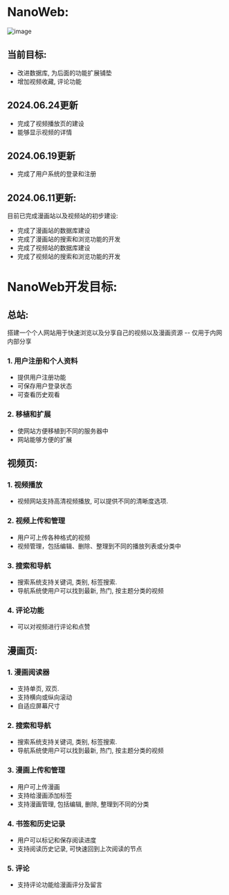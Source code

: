 # NanoWeb:
![image](https://github.com/NanodAaa/NanoWeb/assets/102843392/49a2b314-3e3a-44d7-b10d-790e4a8d9978)

## 当前目标:
- 改进数据库, 为后面的功能扩展铺垫
- 增加视频收藏, 评论功能

## 2024.06.24更新
- 完成了视频播放页的建设
- 能够显示视频的详情

## 2024.06.19更新
- 完成了用户系统的登录和注册

## 2024.06.11更新:
目前已完成漫画站以及视频站的初步建设:
- 完成了漫画站的数据库建设
- 完成了漫画站的搜索和浏览功能的开发
- 完成了视频站的数据库建设
- 完成了视频站的搜索和浏览功能的开发

# NanoWeb开发目标:

## 总站:
搭建一个个人网站用于快速浏览以及分享自己的视频以及漫画资源 -- 仅用于内网内部分享
### 1.	用户注册和个人资料
-	提供用户注册功能
-	可保存用户登录状态
-	可查看历史观看

### 2.	移植和扩展
-	使网站方便移植到不同的服务器中
-	网站能够方便的扩展

## 视频页:
### 1.	视频播放
-	视频网站支持高清视频播放, 可以提供不同的清晰度选项.
### 2.	视频上传和管理
-	用户可上传各种格式的视频
-	视频管理，包括编辑、删除、整理到不同的播放列表或分类中
### 3.	搜索和导航

-	搜索系统支持关键词, 类别, 标签搜索.
-	导航系统使用户可以找到最新, 热门, 按主题分类的视频
### 4.	评论功能
-	可以对视频进行评论和点赞

## 漫画页:
### 1.	漫画阅读器
-	支持单页, 双页.
-	支持横向或纵向滚动
-	自适应屏幕尺寸
### 2.	搜索和导航
-	搜索系统支持关键词, 类别, 标签搜索.
-	导航系统使用户可以找到最新, 热门, 按主题分类的视频
### 3.	漫画上传和管理
-	用户可上传漫画
-	支持给漫画添加标签
-	支持漫画管理, 包括编辑, 删除, 整理到不同的分类
### 4.	书签和历史记录
-	用户可以标记和保存阅读进度
-	支持阅读历史记录, 可快速回到上次阅读的节点
### 5.	评论
-	支持评论功能给漫画评分及留言
